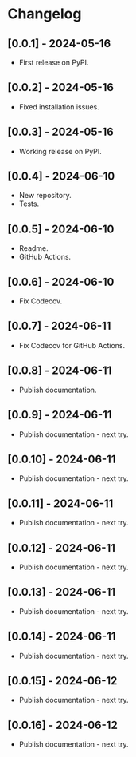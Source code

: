 # Changelog

## [0.0.1] - 2024-05-16

* First release on PyPI.

## [0.0.2] - 2024-05-16

* Fixed installation issues.

## [0.0.3] - 2024-05-16

* Working release on PyPI.

## [0.0.4] - 2024-06-10

* New repository.
* Tests.

## [0.0.5] - 2024-06-10

* Readme.
* GitHub Actions.

## [0.0.6] - 2024-06-10

* Fix Codecov.

## [0.0.7] - 2024-06-11

* Fix Codecov for GitHub Actions.

## [0.0.8] - 2024-06-11

* Publish documentation.

## [0.0.9] - 2024-06-11

* Publish documentation - next try.

## [0.0.10] - 2024-06-11

* Publish documentation - next try.

## [0.0.11] - 2024-06-11

* Publish documentation - next try.

## [0.0.12] - 2024-06-11

* Publish documentation - next try.

## [0.0.13] - 2024-06-11

* Publish documentation - next try.

## [0.0.14] - 2024-06-11

* Publish documentation - next try.

## [0.0.15] - 2024-06-12

* Publish documentation - next try.

## [0.0.16] - 2024-06-12

* Publish documentation - next try.
